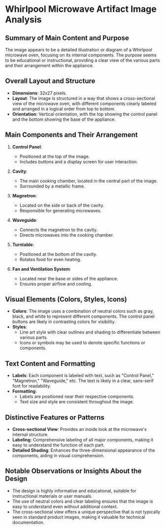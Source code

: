 # Whirlpool Microwave Artifact Image Analysis

## Summary of Main Content and Purpose
The image appears to be a detailed illustration or diagram of a Whirlpool microwave oven, focusing on its internal components. The purpose seems to be educational or instructional, providing a clear view of the various parts and their arrangement within the appliance.

## Overall Layout and Structure
- **Dimensions**: 32x27 pixels.
- **Layout**: The image is structured in a way that shows a cross-sectional view of the microwave oven, with different components clearly labeled and arranged in a logical order from top to bottom.
- **Orientation**: Vertical orientation, with the top showing the control panel and the bottom showing the base of the appliance.

## Main Components and Their Arrangement
1. **Control Panel**:
   - Positioned at the top of the image.
   - Includes buttons and a display screen for user interaction.

2. **Cavity**:
   - The main cooking chamber, located in the central part of the image.
   - Surrounded by a metallic frame.

3. **Magnetron**:
   - Located on the side or back of the cavity.
   - Responsible for generating microwaves.

4. **Waveguide**:
   - Connects the magnetron to the cavity.
   - Directs microwaves into the cooking chamber.

5. **Turntable**:
   - Positioned at the bottom of the cavity.
   - Rotates food for even heating.

6. **Fan and Ventilation System**:
   - Located near the base or sides of the appliance.
   - Ensures proper airflow and cooling.

## Visual Elements (Colors, Styles, Icons)
- **Colors**: The image uses a combination of neutral colors such as gray, black, and white to represent different components. The control panel buttons are likely in contrasting colors for visibility.
- **Styles**:
  - Line art style with clear outlines and shading to differentiate between various parts.
  - Icons or symbols may be used to denote specific functions or components.

## Text Content and Formatting
- **Labels**: Each component is labeled with text, such as "Control Panel," "Magnetron," "Waveguide," etc. The text is likely in a clear, sans-serif font for readability.
- **Formatting**:
  - Labels are positioned near their respective components.
  - Text size and style are consistent throughout the image.

## Distinctive Features or Patterns
- **Cross-sectional View**: Provides an inside look at the microwave's internal structure.
- **Labeling**: Comprehensive labeling of all major components, making it easy to understand the function of each part.
- **Detailed Shading**: Enhances the three-dimensional appearance of the components, aiding in visual comprehension.

## Notable Observations or Insights About the Design
- The design is highly informative and educational, suitable for instructional materials or user manuals.
- The use of neutral colors and clear labeling ensures that the image is easy to understand even without additional context.
- The cross-sectional view offers a unique perspective that is not typically seen in standard product images, making it valuable for technical documentation.